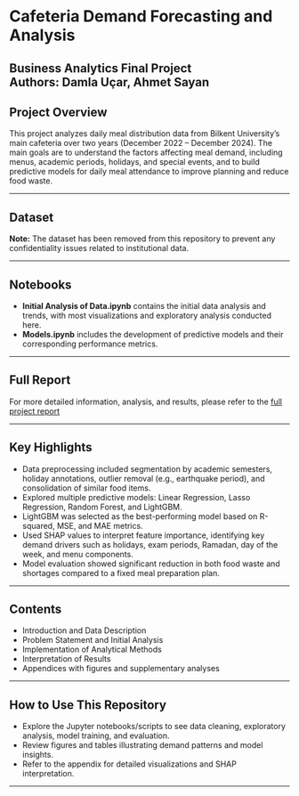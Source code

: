 # Cafeteria Demand Forecasting and Analysis  
**Business Analytics Final Project**  
Authors: Damla Uçar, Ahmet Sayan  
---

## Project Overview  
This project analyzes daily meal distribution data from Bilkent University’s main cafeteria over two years (December 2022 – December 2024). The main goals are to understand the factors affecting meal demand, including menus, academic periods, holidays, and special events, and to build predictive models for daily meal attendance to improve planning and reduce food waste.

---
## Dataset  
**Note:** The dataset has been removed from this repository to prevent any confidentiality issues related to institutional data.

---

## Notebooks  
- **Initial Analysis of Data.ipynb** contains the initial data analysis and trends, with most visualizations and exploratory analysis conducted here.  
- **Models.ipynb** includes the development of predictive models and their corresponding performance metrics.

---

## Full Report  
For more detailed information, analysis, and results, please refer to the [full project report](./Project%20-%20Cafeteria%20Demand%20Forecasting%20and%20Analysis/Cafeteria%20Project%20Report.pdf)


---

## Key Highlights  
- Data preprocessing included segmentation by academic semesters, holiday annotations, outlier removal (e.g., earthquake period), and consolidation of similar food items.  
- Explored multiple predictive models: Linear Regression, Lasso Regression, Random Forest, and LightGBM.  
- LightGBM was selected as the best-performing model based on R-squared, MSE, and MAE metrics.  
- Used SHAP values to interpret feature importance, identifying key demand drivers such as holidays, exam periods, Ramadan, day of the week, and menu components.  
- Model evaluation showed significant reduction in both food waste and shortages compared to a fixed meal preparation plan.

---

## Contents  
- Introduction and Data Description  
- Problem Statement and Initial Analysis  
- Implementation of Analytical Methods  
- Interpretation of Results  
- Appendices with figures and supplementary analyses  

---

## How to Use This Repository  
- Explore the Jupyter notebooks/scripts to see data cleaning, exploratory analysis, model training, and evaluation.  
- Review figures and tables illustrating demand patterns and model insights.  
- Refer to the appendix for detailed visualizations and SHAP interpretation.

---
